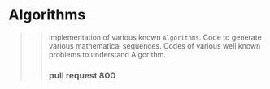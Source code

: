 # Algorithms

>> Implementation of various known `Algorithms`.
>> Code to generate various mathematical sequences.
>> Codes of various well known problems to understand Algorithm.
>>### pull request 800
